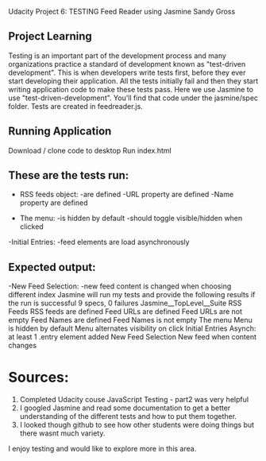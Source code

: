 Udacity Project 6:  TESTING
Feed Reader using Jasmine
Sandy Gross



## Project Learning

Testing is an important part of the development process and many organizations practice a standard of development known as "test-driven development". This is when developers write tests first, before they ever start developing their application. All the tests initially fail and then they start writing application code to make these tests pass.
Here we use Jasmine to use "test-driven-development".  You'll find that code under the jasmine/spec folder.  Tests are created in feedreader.js.

## Running Application
Download / clone code to desktop
Run index.html

## These are the tests run:
- RSS feeds object:
    -are defined
    -URL property are defined
    -Name property are defined

- The menu:
    -is hidden by default
    -should toggle visible/hidden when clicked

-Initial Entries:
    -feed elements are load asynchronously
    
## Expected output:
-New Feed Selection:
    -new feed content is changed when choosing different index
Jasmine will run my tests and provide the following results if the run is successful
	9 specs, 0 failures
	Jasmine__TopLevel__Suite
		RSS Feeds
	RSS feeds are defined
	Feed URLs are defined
	Feed URLs are not empty
	Feed Names are defined
	Feed Names is not empty
	The menu
	Menu is hidden by default
	Menu alternates visibility on click
	Initial Entries
	Asynch: at least 1 .entry element added
	New Feed Selection
	New feed when content changes

# Sources:
1. Completed Udacity couse JavaScript Testing - part2 was very helpful
2. I googled Jasmine and read some documentation to get a better understanding of the different tests and how to put them together.
3. I looked though github to see how other students were doing things but there wasnt much variety.

I enjoy testing and would like to explore more in this area.
